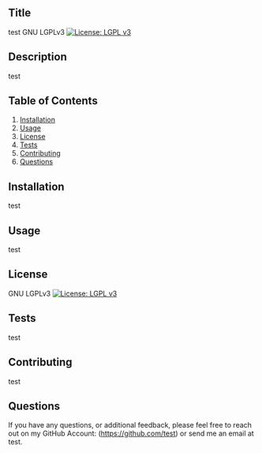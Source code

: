 
  ## Title
  test
  GNU LGPLv3 [![License: LGPL v3](https://img.shields.io/badge/License-LGPL_v3-blue.svg)](https://www.gnu.org/licenses/lgpl-3.0)
  ## Description 
  test
  
  ## Table of Contents
  1. [Installation](#Installation)
  2. [Usage](#Usage)
  3. [License](#License)
  5. [Tests](#Tests)
  6. [Contributing](#Contributing)
  7. [Questions](#Questions)
  
  ## Installation
  test
  ## Usage
  test
  ## License
  GNU LGPLv3 [![License: LGPL v3](https://img.shields.io/badge/License-LGPL_v3-blue.svg)](https://www.gnu.org/licenses/lgpl-3.0)
  ## Tests
  test
  ## Contributing
  test
  ## Questions

  If you have any questions, or additional feedback, please feel free to reach out on my 
GitHub Account: (https://github.com/test) or send me an email at test.
  
